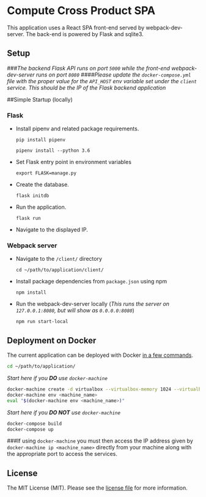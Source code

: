 ﻿# Compute Cross Product SPA

This application uses a React SPA front-end served by webpack-dev-server. The back-end is powered by Flask and sqlite3.

## Setup
###*The backend Flask API runs on port `5000` while the front-end webpack-dev-server runs on port `8080`*
####*Please update the `docker-compose.yml` file with the proper value for the `API_HOST` env variable set under the `client` service. This should be the IP of the Flask backend application*

##Simple Startup (locally)
 
### Flask
- Install pipenv and related package requirements.

	`pip install pipenv`
	
	`pipenv install --python 3.6`
	
- Set Flask entry point in environment variables

    `export FLASK=manage.py`

- Create the database.

	`flask initdb`

- Run the application.

	`flask run`

- Navigate to the displayed IP.

### Webpack server
- Navigate to the `/client/` directory
    
    `cd ~/path/to/application/client/`
    
- Install package dependencies from `package.json` using npm
    
    `npm install`
    
- Run the webpack-dev-server locally (*This runs the server on `127.0.0.1:8080`, but will show as `0.0.0.0:8080`*)

    `npm run start-local`

## Deployment on Docker

The current application can be deployed with Docker [in a few commands](https://realpython.com/blog/python/dockerizing-flask-with-compose-and-machine-from-localhost-to-the-cloud/).

```sh
cd ~/path/to/application/
```
*Start here if you <b>DO</b> use `docker-machine`*
```sh
docker-machine create -d virtualbox --virtualbox-memory 1024 --virtualbox-cpu-count 1 <machine_name>
docker-machine env <machine_name>
eval "$(docker-machine env <machine_name>)"
```
*Start here if you <b>DO NOT</b> use `docker-machine`*
```sh
docker-compose build
docker-compose up
```

###If using `docker-machine` you must then access the IP address given by `docker-machine ip <machine_name>` directly from your machine along with the appropriate port to access the services.

## License

The MIT License (MIT). Please see the [license file](LICENSE) for more information.
